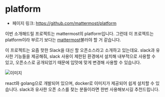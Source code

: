# platform

- 페이지 링크: https://github.com/mattermost/platform

이번 소개해드릴 프로젝트는 mattermost의 platform입니다. 그런데 이 프로젝트는 platform이라 부르기 보다는 [mattermost](http://www.mattermost.org/)불러야 할 거 같습니다.

이 프로젝트는 요즘 핫한 Slack을 대신 할 오픈소스라고 소개하고 있는데요. slack과 유사한 기능들을 제공해줘, slack 사용이 제한된 환경에서 설치해 내부적으로 사용할 수 있고, 오픈소스로 공개되었기 때문에 입맛에 맞게 변경해 사용할 수 있습니다.

![이미지](http://teamsego.github.io/github-trend-kr/img/018-04.png)

react와 golang으로 개발되어 있으며, docker로 이미지가 제공되어 쉽게 설치할 수 있습니다.
slack과 유사한 오픈 소스를 찾는 분들이라면 한번 사용해보시길 추천드립니다.

